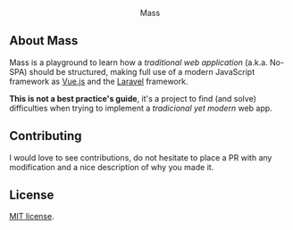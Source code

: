<p align="center">Mass</p>

## About Mass

Mass is a playground to learn how a *traditional web application* (a.k.a. No-SPA) should be structured, making full use of a modern JavaScript framework as [Vue.js](https://vuejs.org) and the [Laravel](https://laravel.com/docs) framework. 

**This is not a best practice's guide**, it's a project to find (and solve) difficulties when trying to implement a *tradicional yet modern* web app.

## Contributing

I would love to see contributions, do not hesitate to place a PR with any modification and a nice description of why you made it.

## License

[MIT license](http://opensource.org/licenses/MIT).
